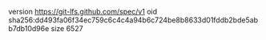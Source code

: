 version https://git-lfs.github.com/spec/v1
oid sha256:dd493fa06f34ec759c6c4c4a94b6c724be8b8633d01fddb2bde5abb7db10d96e
size 6527

